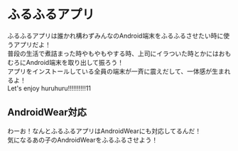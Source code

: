 # ふるふるアプリ
ふるふるアプリは誰かれ構わずみんなのAndroid端末をふるふるさせたい時に使うアプリだよ！  
普段の生活で煮詰まった時やもやもやする時、上司にイラついた時とかにはおもむろにAndroid端末を取り出して振ろう！  
アプリをインストールしている全員の端末が一斉に震えだして、一体感が生まれるよ！  
Let's enjoy huruhuru!!!!!!!!!!11

## AndroidWear対応
わーお！なんとふるふるアプリはAndroidWearにも対応してるんだ！  
気になるあの子のAndroidWearをふるふるさせよう！
